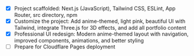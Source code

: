 - [x] Project scaffolded: Next.js (JavaScript), Tailwind CSS, ESLint, App Router, src directory, npm
- [x] Customize the project: Add anime-themed, light pink, beautiful UI with Tailwind, integrate Three.js for 3D effects, and add all portfolio content
- [x] Professional UI redesign: Modern anime-themed layout with navigation, improved components, animations, and better styling
- [ ] Prepare for Cloudflare Pages deployment
